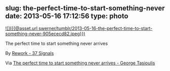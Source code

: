slug: the-perfect-time-to-start-something-never
date: 2013-05-16 17:12:56
type: photo
---

[![]({{@asset.url swerner/tumblr/2013-05-16-the-perfect-time-to-start-something-never-905ececd82.jpeg}})](http://georgetasioulis.com/the-perfect-time-to-start-something-never-arrives/)

The perfect time to start something never arrives

 By [Rework - 37 Signals](http://37signals.com/rework)

 Via [The perfect time to start something never arrives - George Tasioulis](http://georgetasioulis.com/the-perfect-time-to-start-something-never-arrives/)
